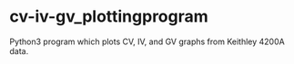 # cv-iv-gv_plottingprogram
Python3 program which plots CV, IV, and GV graphs from Keithley 4200A data.
